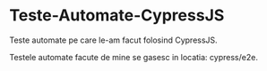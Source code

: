 # Teste-Automate-CypressJS
Teste automate pe care le-am facut folosind CypressJS.

Testele automate facute de mine se gasesc in locatia: cypress/e2e.
